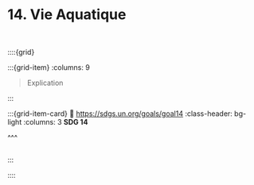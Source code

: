 # 14. Vie Aquatique

<br>

::::{grid}

:::{grid-item}
:columns: 9

> Explication


:::

:::{grid-item-card}
:link: https://sdgs.un.org/goals/goal14
:class-header: bg-light
:columns: 3
**SDG 14**

^^^

```{image} ../../_static/Images/F-SDG-Icons-2019-WEB/F-WEB-Goal-14.png

```

:::

::::